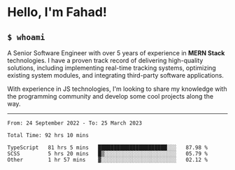 <h1>Hello, I'm Fahad!</h1>

<h2><code>$ whoami</code></h2>

A Senior Software Engineer with over 5 years of experience in **MERN Stack** technologies. I have a proven track record of delivering high-quality solutions, including implementing real-time tracking systems, optimizing existing system modules, and integrating third-party software applications.

With experience in JS technologies, I'm looking to share my knowledge with the programming community and develop some cool projects along the way.

---

<!--START_SECTION:waka-->

```text
From: 24 September 2022 - To: 25 March 2023

Total Time: 92 hrs 10 mins

TypeScript   81 hrs 5 mins   ██████████████████████░░░   87.98 %
SCSS         5 hrs 20 mins   █▒░░░░░░░░░░░░░░░░░░░░░░░   05.79 %
Other        1 hr 57 mins    ▓░░░░░░░░░░░░░░░░░░░░░░░░   02.12 %
```

<!--END_SECTION:waka-->

<!--
**heyFahad/heyFahad** is a ✨ _special_ ✨ repository because its `README.md` (this file) appears on your GitHub profile.

Here are some ideas to get you started:

- 🔭 I’m currently working on ...
- 🌱 I’m currently learning ...
- 👯 I’m looking to collaborate on ...
- 🤔 I’m looking for help with ...
- 💬 Ask me about ...
- 📫 How to reach me: ...
- 😄 Pronouns: ...
- ⚡ Fun fact: ...
-->
